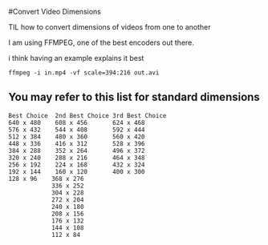 #Convert Video Dimensions

TIL how to convert dimensions of videos from one to another

I am using FFMPEG, one of the best encoders out there. 

i think having an example explains it best

```Batch
ffmpeg -i in.mp4 -vf scale=394:216 out.avi
```

You may refer to this list for standard dimensions
---------------------------------------------------

```
Best Choice  2nd Best Choice 3rd Best Choice
640 x 480	 608 x 456	     624 x 468 
576 x 432	 544 x 408	     592 x 444 
512 x 384	 480 x 360	     560 x 420 
448 x 336	 416 x 312	     528 x 396 
384 x 288	 352 x 264	     496 x 372 
320 x 240	 288 x 216	     464 x 348 
256 x 192	 224 x 168	     432 x 324 
192 x 144	 160 x 120	     400 x 300 
128 x 96	368 x 276 
 	 	    336 x 252 
      	 	304 x 228 
      	 	272 x 204 
      	 	240 x 180
      	 	208 x 156
      	 	176 x 132
      	 	144 x 108 
      	 	112 x 84 

```
